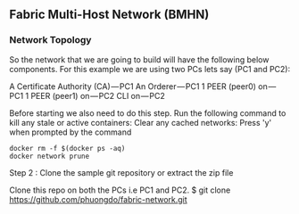 ## Fabric Multi-Host Network (BMHN)



### Network Topology
So the network that we are going to build will have the following below components. For this example we are using two PCs lets say (PC1 and PC2):

A Certificate Authority (CA) — PC1
An Orderer — PC1
1 PEER (peer0) on — PC1
1 PEER (peer1) on — PC2
CLI on — PC2



Before starting we also need to do this step. Run the following command to kill any stale or active containers:
Clear any cached networks:
Press 'y' when prompted by the command
```
docker rm -f $(docker ps -aq)
docker network prune

```




Step 2 : Clone the sample git repository or extract the zip file


Clone this repo on both the PCs i.e PC1 and PC2.
$ git clone https://github.com/phuongdo/fabric-network.git





